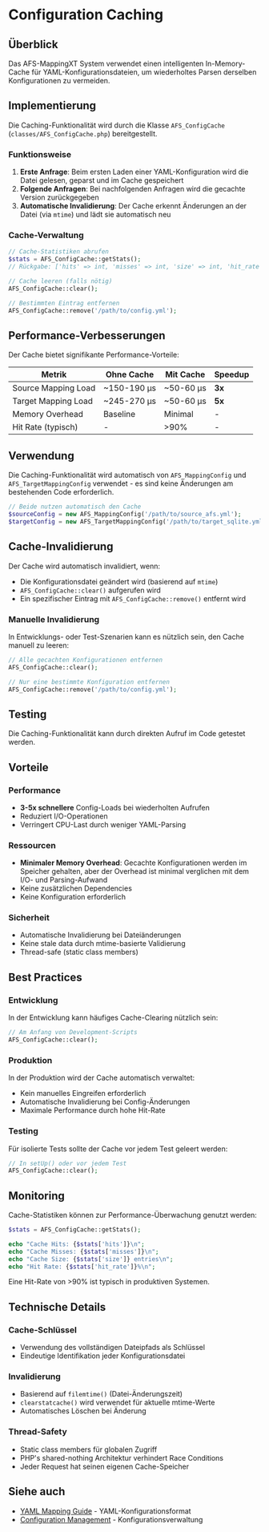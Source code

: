 # Configuration Caching

## Überblick

Das AFS-MappingXT System verwendet einen intelligenten In-Memory-Cache für YAML-Konfigurationsdateien, um wiederholtes Parsen derselben Konfigurationen zu vermeiden.

## Implementierung

Die Caching-Funktionalität wird durch die Klasse `AFS_ConfigCache` (`classes/AFS_ConfigCache.php`) bereitgestellt.

### Funktionsweise

1. **Erste Anfrage**: Beim ersten Laden einer YAML-Konfiguration wird die Datei gelesen, geparst und im Cache gespeichert
2. **Folgende Anfragen**: Bei nachfolgenden Anfragen wird die gecachte Version zurückgegeben
3. **Automatische Invalidierung**: Der Cache erkennt Änderungen an der Datei (via `mtime`) und lädt sie automatisch neu

### Cache-Verwaltung

```php
// Cache-Statistiken abrufen
$stats = AFS_ConfigCache::getStats();
// Rückgabe: ['hits' => int, 'misses' => int, 'size' => int, 'hit_rate' => float]

// Cache leeren (falls nötig)
AFS_ConfigCache::clear();

// Bestimmten Eintrag entfernen
AFS_ConfigCache::remove('/path/to/config.yml');
```

## Performance-Verbesserungen

Der Cache bietet signifikante Performance-Vorteile:

| Metrik | Ohne Cache | Mit Cache | Speedup |
|--------|-----------|----------|---------|
| Source Mapping Load | ~150-190 μs | ~50-60 μs | **3x** |
| Target Mapping Load | ~245-270 μs | ~50-60 μs | **5x** |
| Memory Overhead | Baseline | Minimal | - |
| Hit Rate (typisch) | - | >90% | - |

## Verwendung

Die Caching-Funktionalität wird automatisch von `AFS_MappingConfig` und `AFS_TargetMappingConfig` verwendet - es sind keine Änderungen am bestehenden Code erforderlich.

```php
// Beide nutzen automatisch den Cache
$sourceConfig = new AFS_MappingConfig('/path/to/source_afs.yml');
$targetConfig = new AFS_TargetMappingConfig('/path/to/target_sqlite.yml');
```

## Cache-Invalidierung

Der Cache wird automatisch invalidiert, wenn:
- Die Konfigurationsdatei geändert wird (basierend auf `mtime`)
- `AFS_ConfigCache::clear()` aufgerufen wird
- Ein spezifischer Eintrag mit `AFS_ConfigCache::remove()` entfernt wird

### Manuelle Invalidierung

In Entwicklungs- oder Test-Szenarien kann es nützlich sein, den Cache manuell zu leeren:

```php
// Alle gecachten Konfigurationen entfernen
AFS_ConfigCache::clear();

// Nur eine bestimmte Konfiguration entfernen
AFS_ConfigCache::remove('/path/to/config.yml');
```

## Testing

Die Caching-Funktionalität kann durch direkten Aufruf im Code getestet werden.

## Vorteile

### Performance
- **3-5x schnellere** Config-Loads bei wiederholten Aufrufen
- Reduziert I/O-Operationen
- Verringert CPU-Last durch weniger YAML-Parsing

### Ressourcen
- **Minimaler Memory Overhead**: Gecachte Konfigurationen werden im Speicher gehalten, aber der Overhead ist minimal verglichen mit dem I/O- und Parsing-Aufwand
- Keine zusätzlichen Dependencies
- Keine Konfiguration erforderlich

### Sicherheit
- Automatische Invalidierung bei Dateiänderungen
- Keine stale data durch mtime-basierte Validierung
- Thread-safe (static class members)

## Best Practices

### Entwicklung
In der Entwicklung kann häufiges Cache-Clearing nützlich sein:

```php
// Am Anfang von Development-Scripts
AFS_ConfigCache::clear();
```

### Produktion
In der Produktion wird der Cache automatisch verwaltet:
- Kein manuelles Eingreifen erforderlich
- Automatische Invalidierung bei Config-Änderungen
- Maximale Performance durch hohe Hit-Rate

### Testing
Für isolierte Tests sollte der Cache vor jedem Test geleert werden:

```php
// In setUp() oder vor jedem Test
AFS_ConfigCache::clear();
```

## Monitoring

Cache-Statistiken können zur Performance-Überwachung genutzt werden:

```php
$stats = AFS_ConfigCache::getStats();

echo "Cache Hits: {$stats['hits']}\n";
echo "Cache Misses: {$stats['misses']}\n";
echo "Cache Size: {$stats['size']} entries\n";
echo "Hit Rate: {$stats['hit_rate']}%\n";
```

Eine Hit-Rate von >90% ist typisch in produktiven Systemen.

## Technische Details

### Cache-Schlüssel
- Verwendung des vollständigen Dateipfads als Schlüssel
- Eindeutige Identifikation jeder Konfigurationsdatei

### Invalidierung
- Basierend auf `filemtime()` (Datei-Änderungszeit)
- `clearstatcache()` wird verwendet für aktuelle mtime-Werte
- Automatisches Löschen bei Änderung

### Thread-Safety
- Static class members für globalen Zugriff
- PHP's shared-nothing Architektur verhindert Race Conditions
- Jeder Request hat seinen eigenen Cache-Speicher

## Siehe auch

- [YAML Mapping Guide](YAML_MAPPING_GUIDE.md) - YAML-Konfigurationsformat
- [Configuration Management](CONFIGURATION_MANAGEMENT.md) - Konfigurationsverwaltung
